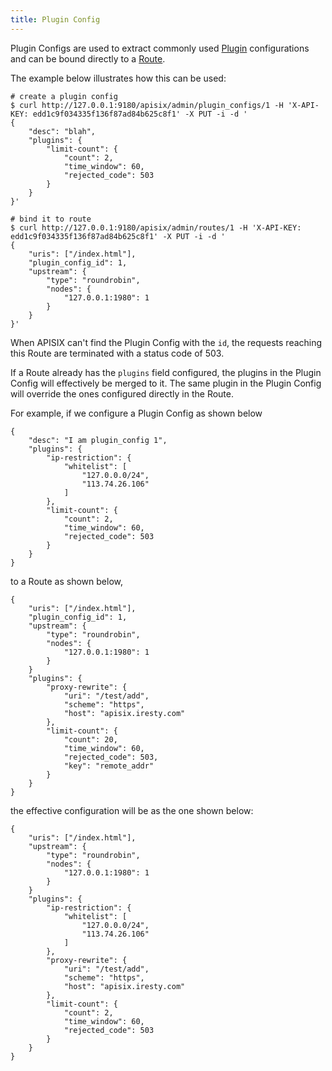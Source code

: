 ```yaml
---
title: Plugin Config
---
```


<!--
#
# Licensed to the Apache Software Foundation (ASF) under one or more
# contributor license agreements.  See the NOTICE file distributed with
# this work for additional information regarding copyright ownership.
# The ASF licenses this file to You under the Apache License, Version 2.0
# (the "License"); you may not use this file except in compliance with
# the License.  You may obtain a copy of the License at
#
#     http://www.apache.org/licenses/LICENSE-2.0
#
# Unless required by applicable law or agreed to in writing, software
# distributed under the License is distributed on an "AS IS" BASIS,
# WITHOUT WARRANTIES OR CONDITIONS OF ANY KIND, either express or implied.
# See the License for the specific language governing permissions and
# limitations under the License.
#
-->

Plugin Configs are used to extract commonly used [Plugin](./plugin.md) configurations and can be bound directly to a [Route](./route.md).

The example below illustrates how this can be used:

```shell
# create a plugin config
$ curl http://127.0.0.1:9180/apisix/admin/plugin_configs/1 -H 'X-API-KEY: edd1c9f034335f136f87ad84b625c8f1' -X PUT -i -d '
{
    "desc": "blah",
    "plugins": {
        "limit-count": {
            "count": 2,
            "time_window": 60,
            "rejected_code": 503
        }
    }
}'

# bind it to route
$ curl http://127.0.0.1:9180/apisix/admin/routes/1 -H 'X-API-KEY: edd1c9f034335f136f87ad84b625c8f1' -X PUT -i -d '
{
    "uris": ["/index.html"],
    "plugin_config_id": 1,
    "upstream": {
        "type": "roundrobin",
        "nodes": {
            "127.0.0.1:1980": 1
        }
    }
}'
```

When APISIX can't find the Plugin Config with the `id`, the requests reaching this Route are terminated with a status code of 503.

If a Route already has the `plugins` field configured, the plugins in the Plugin Config will effectively be merged to it. The same plugin in the Plugin Config will override the ones configured directly in the Route.

For example, if we configure a Plugin Config as shown below

```
{
    "desc": "I am plugin_config 1",
    "plugins": {
        "ip-restriction": {
            "whitelist": [
                "127.0.0.0/24",
                "113.74.26.106"
            ]
        },
        "limit-count": {
            "count": 2,
            "time_window": 60,
            "rejected_code": 503
        }
    }
}
```

to a Route as shown below,

```
{
    "uris": ["/index.html"],
    "plugin_config_id": 1,
    "upstream": {
        "type": "roundrobin",
        "nodes": {
            "127.0.0.1:1980": 1
        }
    }
    "plugins": {
        "proxy-rewrite": {
            "uri": "/test/add",
            "scheme": "https",
            "host": "apisix.iresty.com"
        },
        "limit-count": {
            "count": 20,
            "time_window": 60,
            "rejected_code": 503,
            "key": "remote_addr"
        }
    }
}
```

the effective configuration will be as the one shown below:

```
{
    "uris": ["/index.html"],
    "upstream": {
        "type": "roundrobin",
        "nodes": {
            "127.0.0.1:1980": 1
        }
    }
    "plugins": {
        "ip-restriction": {
            "whitelist": [
                "127.0.0.0/24",
                "113.74.26.106"
            ]
        },
        "proxy-rewrite": {
            "uri": "/test/add",
            "scheme": "https",
            "host": "apisix.iresty.com"
        },
        "limit-count": {
            "count": 2,
            "time_window": 60,
            "rejected_code": 503
        }
    }
}
```
